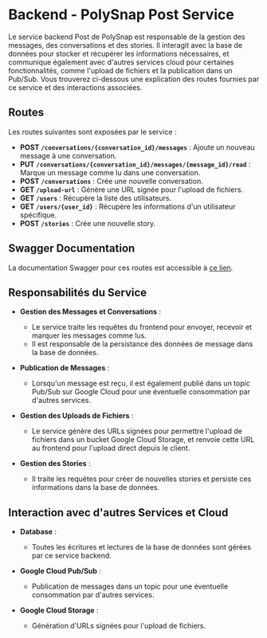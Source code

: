 # Backend - PolySnap Post Service

Le service backend Post de PolySnap est responsable de la gestion des messages, des conversations et des stories. Il interagit avec la base de données pour stocker et récupérer les informations nécessaires, et communique également avec d'autres services cloud pour certaines fonctionnalités, comme l'upload de fichiers et la publication dans un Pub/Sub. Vous trouverez ci-dessous une explication des routes fournies par ce service et des interactions associées.

## Routes

Les routes suivantes sont exposées par le service :

- **POST `/conversations/{conversation_id}/messages`** : Ajoute un nouveau message à une conversation.
- **PUT `/conversations/{conversation_id}/messages/{message_id}/read`** : Marque un message comme lu dans une conversation.
- **POST `/conversations`** : Crée une nouvelle conversation.
- **GET `/upload-url`** : Génère une URL signée pour l'upload de fichiers.
- **GET `/users`** : Récupère la liste des utilisateurs.
- **GET `/users/{user_id}`** : Récupère les informations d'un utilisateur spécifique.
- **POST `/stories`** : Crée une nouvelle story.

## Swagger Documentation

La documentation Swagger pour ces routes est accessible à [ce lien](https://app-2921299c-f3f9-4829-b95f-0d2227b41a21.cleverapps.io/docs).

## Responsabilités du Service

- **Gestion des Messages et Conversations** :
  - Le service traite les requêtes du frontend pour envoyer, recevoir et marquer les messages comme lus.
  - Il est responsable de la persistance des données de message dans la base de données.

- **Publication de Messages** :
  - Lorsqu'un message est reçu, il est également publié dans un topic Pub/Sub sur Google Cloud pour une éventuelle consommation par d'autres services.

- **Gestion des Uploads de Fichiers** :
  - Le service génère des URLs signées pour permettre l'upload de fichiers dans un bucket Google Cloud Storage, et renvoie cette URL au frontend pour l'upload direct depuis le client.

- **Gestion des Stories** :
  - Il traite les requêtes pour créer de nouvelles stories et persiste ces informations dans la base de données.

## Interaction avec d'autres Services et Cloud

- **Database** : 
  - Toutes les écritures et lectures de la base de données sont gérées par ce service backend.

- **Google Cloud Pub/Sub** :
  - Publication de messages dans un topic pour une éventuelle consommation par d'autres services.

- **Google Cloud Storage** :
  - Génération d'URLs signées pour l'upload de fichiers.
